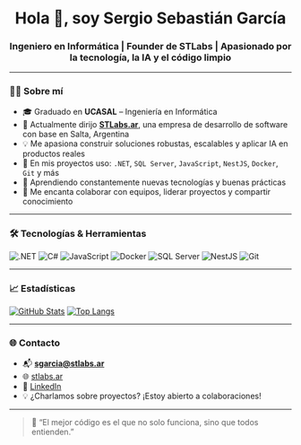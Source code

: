 <h1 align="center">Hola 👋, soy Sergio Sebastián García</h1>
<h3 align="center">Ingeniero en Informática | Founder de STLabs | Apasionado por la tecnología, la IA y el código limpio</h3>

---

### 🧑‍💻 Sobre mí

- 🎓 Graduado en **UCASAL** – Ingeniería en Informática  
- 🏢 Actualmente dirijo **[STLabs.ar](https://stlabs.ar)**, una empresa de desarrollo de software con base en Salta, Argentina
- 💡 Me apasiona construir soluciones robustas, escalables y aplicar IA en productos reales
- 🔭 En mis proyectos uso: `.NET`, `SQL Server`, `JavaScript`, `NestJS`, `Docker`, `Git` y más
- 🌱 Aprendiendo constantemente nuevas tecnologías y buenas prácticas
- 🤝 Me encanta colaborar con equipos, liderar proyectos y compartir conocimiento

---

### 🛠️ Tecnologías & Herramientas

![.NET](https://img.shields.io/badge/-ASP.NET-512BD4?style=flat-square&logo=.net&logoColor=white)
![C#](https://img.shields.io/badge/-CSharp-239120?style=flat-square&logo=c-sharp&logoColor=white)
![JavaScript](https://img.shields.io/badge/-JavaScript-F7DF1E?style=flat-square&logo=javascript&logoColor=black)
![Docker](https://img.shields.io/badge/-Docker-2496ED?style=flat-square&logo=docker&logoColor=white)
![SQL Server](https://img.shields.io/badge/-SQL%20Server-CC2927?style=flat-square&logo=microsoft-sql-server&logoColor=white)
![NestJS](https://img.shields.io/badge/-NestJS-E0234E?style=flat-square&logo=nestjs&logoColor=white)
![Git](https://img.shields.io/badge/-Git-F05032?style=flat-square&logo=git&logoColor=white)

---

### 📈 Estadísticas

[![GitHub Stats](https://github-readme-stats.vercel.app/api?username=sergiogarcia&show_icons=true&theme=radical)](https://github.com/anuraghazra/github-readme-stats)
[![Top Langs](https://github-readme-stats.vercel.app/api/top-langs/?username=sergiogarcia&layout=compact&theme=radical)](https://github.com/anuraghazra/github-readme-stats)

---

### 🌐 Contacto

- 📬 **sgarcia@stlabs.ar**
- 🌐 [stlabs.ar](https://stlabs.ar)
- 💼 [LinkedIn](https://www.linkedin.com/in/sergio-sebastian-garcia/)
- 💡 ¿Charlamos sobre proyectos? ¡Estoy abierto a colaboraciones!

---

> 💬 “El mejor código es el que no solo funciona, sino que todos entienden.”

